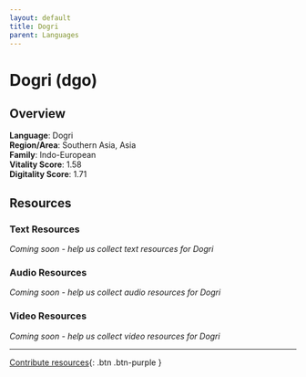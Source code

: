 ```yaml
---
layout: default
title: Dogri
parent: Languages
---
```


# Dogri (dgo)

## Overview

**Language**: Dogri  
**Region/Area**: Southern Asia, Asia  
**Family**: Indo-European  
**Vitality Score**: 1.58  
**Digitality Score**: 1.71  

## Resources

### Text Resources
*Coming soon - help us collect text resources for Dogri*

### Audio Resources
*Coming soon - help us collect audio resources for Dogri*

### Video Resources
*Coming soon - help us collect video resources for Dogri*

---

[Contribute resources](https://fairtrain.github.io/){: .btn .btn-purple }
